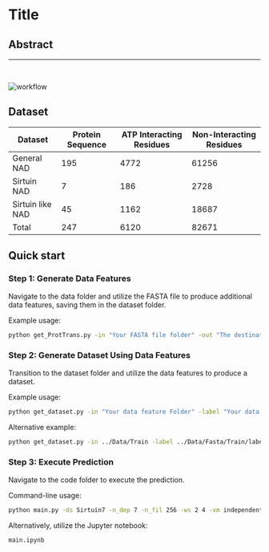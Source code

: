 # Title


## Abstract <a name="abstract"></a>
***

<br>

![workflow]([https://github.com/B1607/ATPirP/blob/8dda76bf92fe8127ed4e21a740aa6d02e9298d94/other/Figure.png](https://github.com/B1607/SirtuinNAD/blob/b49ebc651c953b041f5e2ef0dfd2778277020526/other/Figure_Sirtuin.png))
## Dataset <a name="Dataset"></a>

| Dataset            | Protein Sequence | ATP Interacting Residues | Non-Interacting Residues |
|--------------------|------------------|--------------------------|--------------------------|
| General NAD        | 195              | 4772                     | 61256                    |
| Sirtuin NAD        | 7                | 186                      | 2728                     |
| Sirtuin like NAD   | 45               | 1162                     | 18687                    |
| Total              | 247              | 6120                     | 82671                    |


## Quick start <a name="quickstart"></a>

### Step 1: Generate Data Features

Navigate to the data folder and utilize the FASTA file to produce additional data features, saving them in the dataset folder.

Example usage:
```bash
python get_ProtTrans.py -in "Your FASTA file folder" -out "The destination folder of your output"
```

### Step 2: Generate Dataset Using Data Features

Transition to the dataset folder and utilize the data features to produce a dataset.

Example usage:
```bash
python get_dataset.py -in "Your data feature Folder" -label "Your data label Folder" -w "Window Size" -ds "Datatype of your feature" -out "The destination folder of your output"

```
Alternative example:
```bash
python get_dataset.py -in ../Data/Train -label ../Data/Fasta/Train/label -w 7 -ds ".prottrans" -out ./Train
```

### Step 3: Execute Prediction

Navigate to the code folder to execute the prediction.

Command-line usage:
```bash
python main.py -ds Sirtuin7 -n_dep 7 -n_fil 256 -ws 2 4 -vm independent
```
Alternatively, utilize the Jupyter notebook:
```bash
main.ipynb
```

